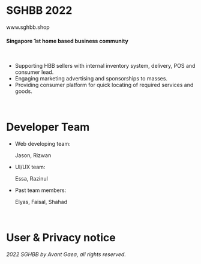 ﻿<h1>SGHBB 2022</h1>
 <p>www.sghbb.shop<h4>Singapore 1st home based business community</h4></p>
 <br>
<p>
 <ul>
  <li>Supporting HBB sellers with internal inventory system, delivery, POS and consumer lead.
  <li>Engaging marketing advertising and sponsorships to masses.
  <li>Providing consumer platform for quick locating of required services and goods.
  </ul></p>
  <br>
<h1>Developer Team</h1>
<ul>
 <li>Web developing team:
  <p>Jason, Rizwan
<br>
<li>UI/UX team:
 <p>Essa, Razinul
 <li>Past team members:
 <p>Elyas, Faisal, Shahad
</ul>
<br>
<h1>User & Privacy notice</h1>
<i>2022 SGHBB by Avant Gaea, all rights reserved.
 </i>
